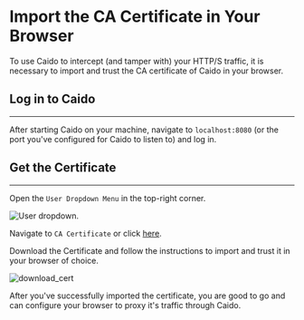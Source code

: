 # Import the CA Certificate in Your Browser

To use Caido to intercept (and tamper with) your HTTP/S traffic, it is necessary to import and trust the CA certificate of Caido in your browser.

## Log in to Caido

---

After starting Caido on your machine, navigate to `localhost:8080` (or the port you've configured for Caido to listen to) and log in.

## Get the Certificate

---

Open the `User Dropdown Menu` in the top-right corner.

<img alt="User dropdown." src="/_images/user_dropdown.png" center/>

Navigate to `CA Certificate` or click [here](http://localhost:8080/#/settings/certificate).

Download the Certificate and follow the instructions to import and trust it in your browser of choice.

![download_cert](/_images/download_cert.png)

After you've successfully imported the certificate, you are good to go and can configure your browser to proxy it's traffic through Caido.
